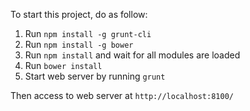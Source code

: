 To start this project, do as follow:

1. Run `npm install -g grunt-cli`
2. Run `npm install -g bower`
3. Run `npm install` and wait for all modules are loaded
4. Run `bower install`
5. Start web server by running `grunt`

Then access to web server at `http://localhost:8100/`